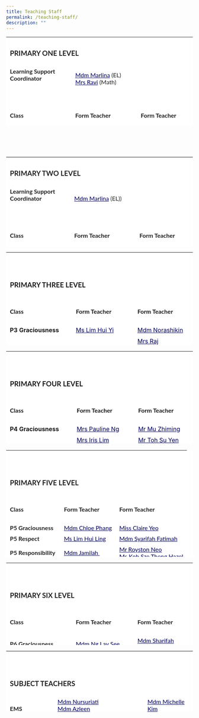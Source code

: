 ```yaml
---
title: Teaching Staff
permalink: /teaching-staff/
description: ""
---
```

<table style="box-sizing: inherit; border-collapse: collapse; border-spacing: 0px; max-width: 100%; color: rgb(34, 34, 34); font-family: Lato, sans-serif; font-size: 16px; font-style: normal; font-variant-ligatures: normal; font-variant-caps: normal; font-weight: 400; letter-spacing: normal; orphans: 2; text-align: start; text-transform: none; white-space: normal; widows: 2; word-spacing: 0px; -webkit-text-stroke-width: 0px; text-decoration-thickness: initial; text-decoration-style: initial; text-decoration-color: initial; height: 241px; width: 867.995px; background-color: rgb(255, 255, 255);" cellpadding="0" cellspacing="0" width="100%" border="0" class="inner-table"><tbody style="box-sizing: inherit;"><tr style="box-sizing: inherit; background: rgb(255, 255, 255); height: 22px;"><td style="box-sizing: inherit; padding: 5px 10px; height: 22px; background-color: rgb(255, 255, 255); width: 867.995px;" colspan="3" class="xl65"><h3 style="box-sizing: inherit; font-family: Lato, sans-serif;"><strong style="box-sizing: inherit; font-weight: bold;">PRIMARY&nbsp;ONE LEVEL</strong></h3></td></tr><tr style="box-sizing: inherit; background: rgb(230, 230, 230); height: 43px;"><td style="box-sizing: inherit; padding: 5px 10px; height: 43px; background-color: rgb(255, 255, 255); width: 271.693px;"><strong style="box-sizing: inherit; font-weight: bold;">Learning Support Coordinator<br style="box-sizing: inherit;"><br style="box-sizing: inherit;"></strong></td><td style="box-sizing: inherit; padding: 5px 10px; height: 43px; background-color: rgb(255, 255, 255); width: 316.289px;"><a style="box-sizing: inherit; background-color: transparent; transition: all 0.25s ease-in-out 0s; text-decoration: underline; color: rgb(1, 0, 91);" href="mailto:marlina_mohamed_noor@moe.edu.sg">Mdm Marlina</a>&nbsp;(EL)<br style="box-sizing: inherit;"><a style="box-sizing: inherit; background-color: transparent; transition: all 0.25s ease-in-out 0s; text-decoration: underline; color: rgb(1, 0, 91);" href="mailto:rajeswarie_sundram@moe.edu.sg">Mrs Ravi</a>&nbsp;(Math)</td><td style="box-sizing: inherit; padding: 5px 10px; height: 43px; background-color: rgb(255, 255, 255); width: 280.013px;"><strong style="box-sizing: inherit; font-weight: bold;">&nbsp;</strong></td></tr><tr style="box-sizing: inherit; background: rgb(255, 255, 255); height: 22px;"><td style="box-sizing: inherit; padding: 5px 10px; height: 22px; background-color: rgb(255, 255, 255); width: 271.693px;"><strong style="box-sizing: inherit; font-weight: bold;">&nbsp;</strong></td><td style="box-sizing: inherit; padding: 5px 10px; height: 22px; background-color: rgb(255, 255, 255); width: 316.289px;"><strong style="box-sizing: inherit; font-weight: bold;">&nbsp;</strong></td><td style="box-sizing: inherit; padding: 5px 10px; height: 22px; background-color: rgb(255, 255, 255); width: 280.013px;"><strong style="box-sizing: inherit; font-weight: bold;">&nbsp;</strong></td></tr><tr style="box-sizing: inherit; background: rgb(230, 230, 230); height: 22px;" class="middle"><td style="box-sizing: inherit; padding: 5px 10px; height: 22px; background-color: rgb(255, 255, 255); width: 271.693px;"><h4 style="box-sizing: inherit; font-family: Lato, sans-serif;"><strong style="box-sizing: inherit; font-weight: bold;">Class</strong></h4></td><td style="box-sizing: inherit; padding: 5px 10px; height: 22px; background-color: rgb(255, 255, 255); width: 316.289px;"><h4 style="box-sizing: inherit; font-family: Lato, sans-serif;"><strong style="box-sizing: inherit; font-weight: bold;">Form Teacher</strong></h4></td><td style="box-sizing: inherit; padding: 5px 10px; height: 22px; background-color: rgb(255, 255, 255); width: 280.013px;"><h4 style="box-sizing: inherit; font-family: Lato, sans-serif;"><strong style="box-sizing: inherit; font-weight: bold;">Form Teacher</strong></h4></td></tr><tr style="box-sizing: inherit; background: rgb(255, 255, 255); height: 22px;"><td style="box-sizing: inherit; padding: 5px 10px; height: 22px; background-color: rgb(255, 255, 255); width: 271.693px;"><strong style="box-sizing: inherit; font-weight: bold;">P1 Graciousness</strong></td><td style="box-sizing: inherit; padding: 5px 10px; height: 22px; background-color: rgb(255, 255, 255); width: 316.289px;"><a style="box-sizing: inherit; background-color: transparent; transition: all 0.25s ease-in-out 0s; text-decoration: underline; color: rgb(1, 0, 91);" href="mailto:low_kok_chiah@moe.edu.sg"></a><a style="box-sizing: inherit; background-color: transparent; transition: all 0.25s ease-in-out 0s; text-decoration: underline; color: rgb(1, 0, 91);" href="mailto:low_kok_chiah@moe.edu.sg">Mr Low Hao Rong</a></td><td style="box-sizing: inherit; padding: 5px 10px; height: 22px; background-color: rgb(255, 255, 255); width: 280.013px;"><a style="box-sizing: inherit; background-color: transparent; transition: all 0.25s ease-in-out 0s; text-decoration: underline; color: rgb(1, 0, 91);" href="mailto:zulaiha_ismail@moe.edu.sg">Mdm Zulaiha</a></td></tr><tr style="box-sizing: inherit; background: rgb(230, 230, 230); height: 22px;"><td style="box-sizing: inherit; padding: 5px 10px; height: 22px; background-color: rgb(255, 255, 255); width: 271.693px;"><strong style="box-sizing: inherit; font-weight: bold;">P1 Respect</strong></td><td style="box-sizing: inherit; padding: 5px 10px; height: 22px; background-color: rgb(255, 255, 255); width: 316.289px;"><a style="box-sizing: inherit; background-color: transparent; transition: all 0.25s ease-in-out 0s; text-decoration: underline; color: rgb(1, 0, 91);" href="mailto:mohamed_anuar_mohamed_sahri@moe.edu.sg">Mr Anuar</a><strong style="box-sizing: inherit; font-weight: bold;"><br style="box-sizing: inherit;"></strong></td><td style="box-sizing: inherit; padding: 5px 10px; height: 22px; background-color: rgb(255, 255, 255); width: 280.013px;"><a style="box-sizing: inherit; background-color: transparent; transition: all 0.25s ease-in-out 0s; text-decoration: underline; color: rgb(1, 0, 91);" href="mailto:ngo_xiu_fen@moe.edu.sg">Mrs Esther Cheng-Ngo Xiu Fen</a><strong style="box-sizing: inherit; font-weight: bold;"><br style="box-sizing: inherit;"></strong></td></tr><tr style="box-sizing: inherit; background: rgb(255, 255, 255); height: 22px;"><td style="box-sizing: inherit; padding: 5px 10px; height: 22px; background-color: rgb(255, 255, 255); width: 271.693px;"><strong style="box-sizing: inherit; font-weight: bold;">P1 Responsibility&nbsp;</strong></td><td style="box-sizing: inherit; padding: 5px 10px; height: 22px; background-color: rgb(255, 255, 255); width: 316.289px;"><a style="box-sizing: inherit; background-color: transparent; transition: all 0.25s ease-in-out 0s; text-decoration: underline; color: rgb(1, 0, 91);" href="mailto:eymani_helmi@moe.edu.sg">Mdm Eymani</a></td><td style="box-sizing: inherit; padding: 5px 10px; height: 22px; background-color: rgb(255, 255, 255); width: 280.013px;"><a style="box-sizing: inherit; background-color: transparent; transition: all 0.25s ease-in-out 0s; text-decoration: underline; color: rgb(1, 0, 91);" href="mailto:tan_keng_bee@moe.edu.sg">Ms Tan Keng Bee</a>&nbsp;</td></tr><tr style="box-sizing: inherit; background: rgb(230, 230, 230); height: 22px;"><td style="box-sizing: inherit; padding: 5px 10px; height: 22px; background-color: rgb(255, 255, 255); width: 271.693px;"><strong style="box-sizing: inherit; font-weight: bold;">P1 Resilience&nbsp;</strong></td><td style="box-sizing: inherit; padding: 5px 10px; height: 22px; background-color: rgb(255, 255, 255); width: 316.289px;"><a style="box-sizing: inherit; background-color: transparent; transition: all 0.25s ease-in-out 0s; text-decoration: underline; color: rgb(1, 0, 91);" href="mailto:hu_hui_ru@moe.edu.sg">Ms Hu Hui Ru</a><strong style="box-sizing: inherit; font-weight: bold;"><br style="box-sizing: inherit;"></strong></td><td style="box-sizing: inherit; padding: 5px 10px; height: 22px; background-color: rgb(255, 255, 255); width: 280.013px;"><a style="box-sizing: inherit; background-color: transparent; transition: all 0.25s ease-in-out 0s; text-decoration: underline; color: rgb(1, 0, 91);" href="mailto:goh_si_wei@moe.edu.sg">Mr Goh Si Wei</a><br style="box-sizing: inherit;"><a style="box-sizing: inherit; background-color: transparent; transition: all 0.25s ease-in-out 0s; text-decoration: underline; color: rgb(1, 0, 91);" href="mailto:zhu_xiangjun@moe.edu.sg">Mr Zhu Xiangjun</a></td></tr><tr style="box-sizing: inherit; background: rgb(230, 230, 230); height: 22px;"><td style="box-sizing: inherit; padding: 5px 10px; height: 22px; background-color: rgb(255, 255, 255); width: 271.693px;"><strong style="box-sizing: inherit; font-weight: bold;">P1 Integrity&nbsp;</strong></td><td style="box-sizing: inherit; padding: 5px 10px; height: 22px; background-color: rgb(255, 255, 255); width: 316.289px;"><a style="box-sizing: inherit; background-color: transparent; transition: all 0.25s ease-in-out 0s; text-decoration: underline; color: rgb(1, 0, 91);" href="mailto:tuty_atiqah_mohamed@moe.edu.sg">Mdm Tuty Atiqah</a><strong style="box-sizing: inherit; font-weight: bold;"><br style="box-sizing: inherit;"></strong></td><td style="box-sizing: inherit; padding: 5px 10px; height: 22px; background-color: rgb(255, 255, 255); width: 280.013px;"><a style="box-sizing: inherit; background-color: transparent; transition: all 0.25s ease-in-out 0s; text-decoration: underline; color: rgb(1, 0, 91);" href="mailto:loke_yik_pey@moe.edu.sg">Mdm Loke Yik Pey</a></td></tr><tr style="box-sizing: inherit; background: rgb(230, 230, 230); height: 22px;"><td style="box-sizing: inherit; padding: 5px 10px; height: 22px; background-color: rgb(255, 255, 255); width: 271.693px;"><strong style="box-sizing: inherit; font-weight: bold;">P1 Teamwork&nbsp;</strong></td><td style="box-sizing: inherit; padding: 5px 10px; height: 22px; background-color: rgb(255, 255, 255); width: 316.289px;"><a style="box-sizing: inherit; background-color: transparent; transition: all 0.25s ease-in-out 0s; text-decoration: underline; color: rgb(1, 0, 91);" href="mailto:cai_hanfeng@moe.edu.sg">Mr Cai Hanfeng</a><strong style="box-sizing: inherit; font-weight: bold;"><br style="box-sizing: inherit;"></strong></td><td style="box-sizing: inherit; padding: 5px 10px; height: 22px; background-color: rgb(255, 255, 255); width: 280.013px;"><a style="box-sizing: inherit; background-color: transparent; transition: all 0.25s ease-in-out 0s; text-decoration: underline; color: rgb(1, 0, 91);" href="mailto:wong_min_shia@moe.edu.sg">Ms Wong Min Shia</a></td></tr></tbody></table>
<br><br><br>


<table style="box-sizing: inherit; border-collapse: collapse; border-spacing: 0px; max-width: 100%; color: rgb(34, 34, 34); font-family: Lato, sans-serif; font-size: 16px; font-style: normal; font-variant-ligatures: normal; font-variant-caps: normal; font-weight: 400; letter-spacing: normal; orphans: 2; text-align: start; text-transform: none; white-space: normal; widows: 2; word-spacing: 0px; -webkit-text-stroke-width: 0px; text-decoration-thickness: initial; text-decoration-style: initial; text-decoration-color: initial; height: 241px; width: 867.995px; background-color: rgb(255, 255, 255);" cellpadding="0" cellspacing="0" width="100%" border="0" class="inner-table"><tbody style="box-sizing: inherit;"><tr style="box-sizing: inherit; background: rgb(255, 255, 255); height: 22px;"><td style="box-sizing: inherit; padding: 5px 10px; height: 22px; background-color: rgb(255, 255, 255); width: 867.995px;" colspan="3" class="xl65"><h3 style="box-sizing: inherit; font-family: Lato, sans-serif;"><strong style="box-sizing: inherit; font-weight: bold;">PRIMARY&nbsp;TWO LEVEL</strong></h3></td></tr><tr style="box-sizing: inherit; background: rgb(230, 230, 230); height: 43px;"><td style="box-sizing: inherit; padding: 5px 10px; height: 43px; background-color: rgb(255, 255, 255); width: 271.693px;"><strong style="box-sizing: inherit; font-weight: bold;">Learning Support Coordinator<br style="box-sizing: inherit;"><br style="box-sizing: inherit;"></strong></td><td style="box-sizing: inherit; padding: 5px 10px; height: 43px; background-color: rgb(255, 255, 255); width: 316.289px;"><a style="box-sizing: inherit; background-color: transparent; transition: all 0.25s ease-in-out 0s; text-decoration: underline; color: rgb(1, 0, 91);" href="mailto:marlina_mohamed_noor@moe.edu.sg">Mdm Marlina</a>&nbsp;(EL))</td><td style="box-sizing: inherit; padding: 5px 10px; height: 43px; background-color: rgb(255, 255, 255); width: 280.013px;"><strong style="box-sizing: inherit; font-weight: bold;">&nbsp;</strong></td></tr><tr style="box-sizing: inherit; background: rgb(255, 255, 255); height: 22px;"><td style="box-sizing: inherit; padding: 5px 10px; height: 22px; background-color: rgb(255, 255, 255); width: 271.693px;"><strong style="box-sizing: inherit; font-weight: bold;">&nbsp;</strong></td><td style="box-sizing: inherit; padding: 5px 10px; height: 22px; background-color: rgb(255, 255, 255); width: 316.289px;"><strong style="box-sizing: inherit; font-weight: bold;">&nbsp;</strong></td><td style="box-sizing: inherit; padding: 5px 10px; height: 22px; background-color: rgb(255, 255, 255); width: 280.013px;"><strong style="box-sizing: inherit; font-weight: bold;">&nbsp;</strong></td></tr><tr style="box-sizing: inherit; background: rgb(230, 230, 230); height: 22px;" class="middle"><td style="box-sizing: inherit; padding: 5px 10px; height: 22px; background-color: rgb(255, 255, 255); width: 271.693px;"><h4 style="box-sizing: inherit; font-family: Lato, sans-serif;"><strong style="box-sizing: inherit; font-weight: bold;">Class</strong></h4></td><td style="box-sizing: inherit; padding: 5px 10px; height: 22px; background-color: rgb(255, 255, 255); width: 316.289px;"><h4 style="box-sizing: inherit; font-family: Lato, sans-serif;"><strong style="box-sizing: inherit; font-weight: bold;">Form Teacher</strong></h4></td><td style="box-sizing: inherit; padding: 5px 10px; height: 22px; background-color: rgb(255, 255, 255); width: 280.013px;"><h4 style="box-sizing: inherit; font-family: Lato, sans-serif;"><strong style="box-sizing: inherit; font-weight: bold;">Form Teacher</strong></h4></td></tr><tr style="box-sizing: inherit; background: rgb(255, 255, 255); height: 22px;"><td style="box-sizing: inherit; padding: 5px 10px; height: 22px; background-color: rgb(255, 255, 255); width: 271.693px;"><strong style="box-sizing: inherit; font-weight: bold;">P2 Graciousness</strong></td><td style="box-sizing: inherit; padding: 5px 10px; height: 22px; background-color: rgb(255, 255, 255); width: 316.289px;"><a style="box-sizing: inherit; background-color: transparent; transition: all 0.25s ease-in-out 0s; text-decoration: underline; color: rgb(1, 0, 91);" href="mailto:chew_lye_hock_roonie@moe.edu.sg">Mr</a><a style="box-sizing: inherit; background-color: transparent; transition: all 0.25s ease-in-out 0s; text-decoration: underline; color: rgb(1, 0, 91);" href="mailto:chew_lye_hock_roonie@moe.edu.sg">&nbsp;Roonie Chew&nbsp;</a></td><td style="box-sizing: inherit; padding: 5px 10px; height: 22px; background-color: rgb(255, 255, 255); width: 280.013px;"><a style="box-sizing: inherit; background-color: transparent; transition: all 0.25s ease-in-out 0s; text-decoration: underline; color: rgb(1, 0, 91);" href="mailto:gao_qijie@moe.edu.sg">Mdm Gao Qijie</a></td></tr><tr style="box-sizing: inherit; background: rgb(230, 230, 230); height: 22px;"><td style="box-sizing: inherit; padding: 5px 10px; height: 22px; background-color: rgb(255, 255, 255); width: 271.693px;"><strong style="box-sizing: inherit; font-weight: bold;">P2 Respect</strong></td><td style="box-sizing: inherit; padding: 5px 10px; height: 22px; background-color: rgb(255, 255, 255); width: 316.289px;"><a style="box-sizing: inherit; background-color: transparent; transition: all 0.25s ease-in-out 0s; text-decoration: underline; color: rgb(1, 0, 91);" href="mailto:phan_huey_ju@moe.edu.sg">Ms Phan Huey Ju</a><strong style="box-sizing: inherit; font-weight: bold;"><br style="box-sizing: inherit;"></strong></td><td style="box-sizing: inherit; padding: 5px 10px; height: 22px; background-color: rgb(255, 255, 255); width: 280.013px;"><a style="box-sizing: inherit; background-color: transparent; transition: all 0.25s ease-in-out 0s; text-decoration: underline; color: rgb(1, 0, 91);" href="mailto:wong_thin_wing_ignatia@moe.edu.sg">Mrs Ignatia Leng</a><strong style="box-sizing: inherit; font-weight: bold;"><br style="box-sizing: inherit;"></strong></td></tr><tr style="box-sizing: inherit; background: rgb(255, 255, 255); height: 22px;"><td style="box-sizing: inherit; padding: 5px 10px; height: 22px; background-color: rgb(255, 255, 255); width: 271.693px;"><strong style="box-sizing: inherit; font-weight: bold;">P2 Responsibility&nbsp;</strong></td><td style="box-sizing: inherit; padding: 5px 10px; height: 22px; background-color: rgb(255, 255, 255); width: 316.289px;"><a style="box-sizing: inherit; background-color: transparent; transition: all 0.25s ease-in-out 0s; text-decoration: underline; color: rgb(1, 0, 91);" href="mailto:tan_meng_kee@moe.edu.sg">Mdm Tan Meng Kee</a></td><td style="box-sizing: inherit; padding: 5px 10px; height: 22px; background-color: rgb(255, 255, 255); width: 280.013px;"><a style="box-sizing: inherit; background-color: transparent; transition: all 0.25s ease-in-out 0s; text-decoration: underline; color: rgb(1, 0, 91);" href="mailto:rajeswarie_sundram@moe.edu.sg">Mrs Ravi</a>&nbsp;<br style="box-sizing: inherit;"><a style="box-sizing: inherit; background-color: transparent; transition: all 0.25s ease-in-out 0s; text-decoration: underline; color: rgb(1, 0, 91);" href="mailto:wong_nga_lin@moe.edu.sg">Mdm Wong Nga Lin</a></td></tr><tr style="box-sizing: inherit; background: rgb(230, 230, 230); height: 22px;"><td style="box-sizing: inherit; padding: 5px 10px; height: 22px; background-color: rgb(255, 255, 255); width: 271.693px;"><strong style="box-sizing: inherit; font-weight: bold;">P2 Resilience&nbsp;</strong></td><td style="box-sizing: inherit; padding: 5px 10px; height: 22px; background-color: rgb(255, 255, 255); width: 316.289px;"><a style="box-sizing: inherit; background-color: transparent; transition: all 0.25s ease-in-out 0s; text-decoration: underline; color: rgb(1, 0, 91);" href="mailto:marlina_mohamed_noor@moe.edu.sg">Mdm Marlina</a><strong style="box-sizing: inherit; font-weight: bold;"><br style="box-sizing: inherit;"></strong></td><td style="box-sizing: inherit; padding: 5px 10px; height: 22px; background-color: rgb(255, 255, 255); width: 280.013px;"><a style="box-sizing: inherit; background-color: transparent; transition: all 0.25s ease-in-out 0s; text-decoration: underline; color: rgb(1, 0, 91);" href="mailto:nadiah_murni_ab_malek@moe.edu.sg">Mdm Nadiah Murni</a><br style="box-sizing: inherit;"><a style="box-sizing: inherit; background-color: transparent; transition: all 0.25s ease-in-out 0s; text-decoration: underline; color: rgb(1, 0, 91);" href="mailto:tan_xin_hui_shelwyn@moe.edu.sg">Ms Shelwyn Tan</a><strong style="box-sizing: inherit; font-weight: bold;"><br style="box-sizing: inherit;"></strong></td></tr><tr style="box-sizing: inherit; background: rgb(255, 255, 255); height: 22px;"><td style="box-sizing: inherit; padding: 5px 10px; height: 22px; background-color: rgb(255, 255, 255); width: 271.693px;"><strong style="box-sizing: inherit; font-weight: bold;">P2 Integrity&nbsp;</strong></td><td style="box-sizing: inherit; padding: 5px 10px; height: 22px; background-color: rgb(255, 255, 255); width: 316.289px;"><a style="box-sizing: inherit; background-color: transparent; transition: all 0.25s ease-in-out 0s; text-decoration: underline; color: rgb(1, 0, 91);" href="mailto:chew-chua_siew_hoon@moe.edu.sg">Mrs Sally Chew</a><strong style="box-sizing: inherit; font-weight: bold;"><br style="box-sizing: inherit;"></strong></td><td style="box-sizing: inherit; padding: 5px 10px; height: 22px; background-color: rgb(255, 255, 255); width: 280.013px;"><a style="box-sizing: inherit; background-color: transparent; transition: all 0.25s ease-in-out 0s; text-decoration: underline; color: rgb(1, 0, 91);" href="mailto:leelakanti_ramalingam@moe.edu.sg">Mdm Leelakanti</a></td></tr><tr style="box-sizing: inherit; background: rgb(230, 230, 230); height: 22px;"><td style="box-sizing: inherit; padding: 5px 10px; height: 22px; background-color: rgb(255, 255, 255); width: 271.693px;"><strong style="box-sizing: inherit; font-weight: bold;">P2 Teamwork&nbsp;</strong></td><td style="box-sizing: inherit; padding: 5px 10px; height: 22px; background-color: rgb(255, 255, 255); width: 316.289px;"><a style="box-sizing: inherit; background-color: transparent; transition: all 0.25s ease-in-out 0s; text-decoration: underline; color: rgb(1, 0, 91);" href="mailto:zuhaila_md_jizan@moe.edu.sg"><span style="box-sizing: inherit;" id="cloakad9d157ce63d9f41ba151d6e64d4de7e">Mdm Zuhaila</span></a></td><td style="box-sizing: inherit; padding: 5px 10px; height: 22px; background-color: rgb(255, 255, 255); width: 280.013px;"><a style="box-sizing: inherit; background-color: transparent; transition: all 0.25s ease-in-out 0s; text-decoration: underline; color: rgb(1, 0, 91);" href="mailto:tan_swee_lai_jessamine@moe.edu.sg">Mdm Jessamine Tan</a><br style="box-sizing: inherit;"><a style="box-sizing: inherit; background-color: transparent; transition: all 0.25s ease-in-out 0s; text-decoration: underline; color: rgb(1, 0, 91);" href="mailto:">Ms Elizabeth Min</a></td></tr></tbody></table>



<table style="box-sizing: inherit; border-collapse: collapse; border-spacing: 0px; max-width: 100%; width: 867.995px; background-color: rgb(255, 255, 255); height: 251px;" cellpadding="0" cellspacing="0" border="0" class="inner-table"><tbody style="box-sizing: inherit;"><tr style="box-sizing: inherit; background: rgb(255, 255, 255); height: 86px;"><td style="box-sizing: inherit; padding: 5px 10px; width: 867.995px; background-color: rgb(255, 255, 255); height: 86px;" colspan="3" class="xl65"><h3 style="box-sizing: inherit; font-family: Lato, sans-serif;"><strong style="box-sizing: inherit; font-weight: bold;"><br><br>PRIMARY&nbsp;THREE LEVEL</strong></h3></td></tr><tr style="box-sizing: inherit; background: rgb(230, 230, 230); height: 22px;" class="middle"><td style="box-sizing: inherit; padding: 5px 10px; width: 268.268px; background-color: rgb(255, 255, 255); height: 22px;"><h4 style="box-sizing: inherit; font-family: Lato, sans-serif;"><strong style="box-sizing: inherit; font-weight: bold;">Class</strong></h4></td><td style="box-sizing: inherit; padding: 5px 10px; width: 323.164px; background-color: rgb(255, 255, 255); height: 22px;"><h4 style="box-sizing: inherit; font-family: Lato, sans-serif;"><strong style="box-sizing: inherit; font-weight: bold;">Form Teacher</strong></h4></td><td style="box-sizing: inherit; padding: 5px 10px; width: 276.562px; background-color: rgb(255, 255, 255); height: 22px;"><h4 style="box-sizing: inherit; font-family: Lato, sans-serif;"><strong style="box-sizing: inherit; font-weight: bold;">Form Teacher</strong></h4></td></tr><tr style="box-sizing: inherit; background: rgb(255, 255, 255); height: 22px;"><td style="box-sizing: inherit; padding: 5px 10px; width: 268.268px; background-color: rgb(255, 255, 255); height: 22px;"><strong style="box-sizing: inherit; font-weight: bold;">P3 Graciousness</strong></td><td style="box-sizing: inherit; padding: 5px 10px; width: 323.164px; background-color: rgb(255, 255, 255); height: 22px;"><a style="box-sizing: inherit; background-color: transparent; transition: all 0.25s ease-in-out 0s; text-decoration: underline; color: rgb(1, 0, 91);" href="mailto:lim_hui_yi@moe.edu.sg">Ms Lim Hui Yi</a></td><td style="box-sizing: inherit; padding: 5px 10px; width: 276.562px; background-color: rgb(255, 255, 255); height: 22px;"><a style="box-sizing: inherit; background-color: transparent; transition: all 0.25s ease-in-out 0s; text-decoration: underline; color: rgb(1, 0, 91);" href="mailto:norashikin_mohd_ali@moe.edu.sg">Mdm Norashikin</a></td></tr><tr style="box-sizing: inherit; background: rgb(230, 230, 230); height: 22px;"><td style="box-sizing: inherit; padding: 5px 10px; width: 268.268px; background-color: rgb(255, 255, 255); height: 22px;"><strong style="box-sizing: inherit; font-weight: bold;">P3 Respect</strong></td><td style="box-sizing: inherit; padding: 5px 10px; width: 323.164px; background-color: rgb(255, 255, 255); height: 22px;"><a style="box-sizing: inherit; background-color: transparent; transition: all 0.25s ease-in-out 0s; text-decoration: underline; color: rgb(1, 0, 91);" href="mailto:ang_lie_chin@moe.edu.sg">Mdm Ang Lie Chin</a></td><td style="box-sizing: inherit; padding: 5px 10px; width: 276.562px; background-color: rgb(255, 255, 255); height: 22px;"><a style="box-sizing: inherit; background-color: transparent; transition: all 0.25s ease-in-out 0s; text-decoration: underline; color: rgb(1, 0, 91);" href="mailto:rethinamala_rajendran@moe.edu.sg">Mrs Raj</a><br style="box-sizing: inherit;"><a style="box-sizing: inherit; background-color: transparent; transition: all 0.25s ease-in-out 0s; text-decoration: underline; color: rgb(1, 0, 91);" href="[Mdm Sitti Maisarah](mailto:sitti_maisarah_abu_bakar@moe.edu.sg">Mdm Sitti Maisarah</a></td></tr><tr style="box-sizing: inherit; background: rgb(255, 255, 255); height: 55px;"><td style="box-sizing: inherit; padding: 5px 10px; width: 268.268px; background-color: rgb(255, 255, 255); height: 55px;"><strong style="box-sizing: inherit; font-weight: bold;">P3 Responsibility<br style="box-sizing: inherit;"><br style="box-sizing: inherit;"></strong></td><td style="box-sizing: inherit; padding: 5px 10px; width: 323.164px; background-color: rgb(255, 255, 255); height: 55px;"><a style="box-sizing: inherit; background-color: transparent; transition: all 0.25s ease-in-out 0s; text-decoration: underline; color: rgb(1, 0, 91);" href="mailto:wong_bridget@moe.edu.sg">Mdm Bridget Wong&nbsp;</a><br style="box-sizing: inherit;"><br style="box-sizing: inherit;"></td><td style="box-sizing: inherit; padding: 5px 10px; width: 276.562px; background-color: rgb(255, 255, 255); height: 55px;"><a style="box-sizing: inherit; background-color: transparent; transition: all 0.25s ease-in-out 0s; text-decoration: underline; color: rgb(1, 0, 91);" href="mailto:lu_wen@moe.edu.sg">Ms Lu Wen</a><br style="box-sizing: inherit;"></td></tr><tr style="box-sizing: inherit; background: rgb(230, 230, 230); height: 22px;"><td style="box-sizing: inherit; padding: 5px 10px; width: 268.268px; background-color: rgb(255, 255, 255); height: 22px;"><strong style="box-sizing: inherit; font-weight: bold;">P3 Integrity</strong></td><td style="box-sizing: inherit; padding: 5px 10px; width: 323.164px; background-color: rgb(255, 255, 255); height: 22px;"><a style="box-sizing: inherit; background-color: transparent; transition: all 0.25s ease-in-out 0s; text-decoration: underline; color: rgb(1, 0, 91);" href="mailto:shamana_khatu_kassim_khan@moe.edu.sg">Mdm Shamana</a></td><td style="box-sizing: inherit; padding: 5px 10px; width: 276.562px; background-color: rgb(255, 255, 255); height: 22px;"><a style="box-sizing: inherit; background-color: transparent; transition: all 0.25s ease-in-out 0s; text-decoration: underline; color: rgb(1, 0, 91);" href="mailto:yong_li_ling_a@moe.edu.sg">Mdm Yong Li Ling</a></td></tr><tr style="box-sizing: inherit; background: rgb(255, 255, 255); height: 22px;"><td style="box-sizing: inherit; padding: 5px 10px; width: 268.268px; background-color: rgb(255, 255, 255); height: 22px;"><strong style="box-sizing: inherit; font-weight: bold;">P3 Teamwork&nbsp;</strong></td><td style="box-sizing: inherit; padding: 5px 10px; width: 323.164px; background-color: rgb(255, 255, 255); height: 22px;"><a style="box-sizing: inherit; background-color: transparent; transition: all 0.25s ease-in-out 0s; text-decoration: underline; color: rgb(1, 0, 91);" href="mailto:tan_seow_wee_a@moe.edu.sg">Mdm Ivy Tan</a></td><td style="box-sizing: inherit; padding: 5px 10px; width: 276.562px; background-color: rgb(255, 255, 255); height: 22px;"><a style="box-sizing: inherit; background-color: transparent; transition: all 0.25s ease-in-out 0s; text-decoration: underline; color: rgb(1, 0, 91);" href="mailto:samsugani_abdul_saleem@moe.edu.sg">Mr Saleem</a></td></tr></tbody></table>



<table style="box-sizing: inherit; border-collapse: collapse; border-spacing: 0px; max-width: 100%; width: 867.995px; background-color: rgb(255, 255, 255); height: 251px;" cellpadding="0" cellspacing="0" border="0" class="inner-table"><tbody style="box-sizing: inherit;"><tr style="box-sizing: inherit; background: rgb(255, 255, 255); height: 86px;"><td style="box-sizing: inherit; padding: 5px 10px; width: 867.995px; background-color: rgb(255, 255, 255); height: 86px;" colspan="3" class="xl65"><h3 style="box-sizing: inherit; font-family: Lato, sans-serif;"><strong style="box-sizing: inherit; font-weight: bold;"><br><br>PRIMARY&nbsp;FOUR LEVEL</strong></h3></td></tr><tr style="box-sizing: inherit; background: rgb(230, 230, 230); height: 22px;" class="middle"><td style="box-sizing: inherit; padding: 5px 10px; width: 268.268px; background-color: rgb(255, 255, 255); height: 22px;"><h4 style="box-sizing: inherit; font-family: Lato, sans-serif;"><strong style="box-sizing: inherit; font-weight: bold;">Class</strong></h4></td><td style="box-sizing: inherit; padding: 5px 10px; width: 323.164px; background-color: rgb(255, 255, 255); height: 22px;"><h4 style="box-sizing: inherit; font-family: Lato, sans-serif;"><strong style="box-sizing: inherit; font-weight: bold;">Form Teacher</strong></h4></td><td style="box-sizing: inherit; padding: 5px 10px; width: 276.562px; background-color: rgb(255, 255, 255); height: 22px;"><h4 style="box-sizing: inherit; font-family: Lato, sans-serif;"><strong style="box-sizing: inherit; font-weight: bold;">Form Teacher</strong></h4></td></tr><tr style="box-sizing: inherit; background: rgb(255, 255, 255); height: 22px;"><td style="box-sizing: inherit; padding: 5px 10px; width: 268.268px; background-color: rgb(255, 255, 255); height: 22px;"><strong style="box-sizing: inherit; font-weight: bold;">P4 Graciousness</strong></td><td style="box-sizing: inherit; padding: 5px 10px; width: 323.164px; background-color: rgb(255, 255, 255); height: 22px;"><a style="box-sizing: inherit; background-color: transparent; transition: all 0.25s ease-in-out 0s; text-decoration: underline; color: rgb(1, 0, 91);" href="mailto:neoh_swee_lan_pauline@moe.edu.sg">Mrs Pauline Ng</a></td><td style="box-sizing: inherit; padding: 5px 10px; width: 276.562px; background-color: rgb(255, 255, 255); height: 22px;"><a style="box-sizing: inherit; background-color: transparent; transition: all 0.25s ease-in-out 0s; text-decoration: underline; color: rgb(1, 0, 91);" href="mailto:mu_zhiming@moe.edu.sg">Mr Mu Zhiming</a></td></tr><tr style="box-sizing: inherit; background: rgb(230, 230, 230); height: 22px;"><td style="box-sizing: inherit; padding: 5px 10px; width: 268.268px; background-color: rgb(255, 255, 255); height: 22px;"><strong style="box-sizing: inherit; font-weight: bold;">P4 Respect</strong></td><td style="box-sizing: inherit; padding: 5px 10px; width: 323.164px; background-color: rgb(255, 255, 255); height: 22px;"><a style="box-sizing: inherit; background-color: transparent; transition: all 0.25s ease-in-out 0s; text-decoration: underline; color: rgb(1, 0, 91);" href="mailto:goh_hong_buay@moe.edu.sg">Mrs Iris Lim</a><br style="box-sizing: inherit;"><a style="box-sizing: inherit; background-color: transparent; transition: all 0.25s ease-in-out 0s; text-decoration: underline; color: rgb(1, 0, 91);" href="mailto:">Mr Eugene Tan Ronghui</a></td><td style="box-sizing: inherit; padding: 5px 10px; width: 276.562px; background-color: rgb(255, 255, 255); height: 22px;"><a style="box-sizing: inherit; background-color: transparent; transition: all 0.25s ease-in-out 0s; text-decoration: underline; color: rgb(1, 0, 91);" href="mailto:toh_su_yen@moe.edu.sg">Mr Toh Su Yen Jason</a><br style="box-sizing: inherit;"><a style="box-sizing: inherit; background-color: transparent; transition: all 0.25s ease-in-out 0s; text-decoration: underline; color: rgb(1, 0, 91);" href="mailto:tay_questal@moe.edu.sg">Mdm Questal Tay</a></td></tr><tr style="box-sizing: inherit; background: rgb(255, 255, 255); height: 55px;"><td style="box-sizing: inherit; padding: 5px 10px; width: 268.268px; background-color: rgb(255, 255, 255); height: 55px;"><strong style="box-sizing: inherit; font-weight: bold;">P4 Responsibility<br style="box-sizing: inherit;"><br style="box-sizing: inherit;"></strong></td><td style="box-sizing: inherit; padding: 5px 10px; width: 323.164px; background-color: rgb(255, 255, 255); height: 55px;"><a style="box-sizing: inherit; background-color: transparent; transition: all 0.25s ease-in-out 0s; text-decoration: underline; color: rgb(1, 0, 91);" href="mailto:mohamad_haniffa_mohd@moe.edu.sg">Mr Haniffa&nbsp;</a><br style="box-sizing: inherit;"><br style="box-sizing: inherit;"></td><td style="box-sizing: inherit; padding: 5px 10px; width: 276.562px; background-color: rgb(255, 255, 255); height: 55px;"><a style="box-sizing: inherit; background-color: transparent; transition: all 0.25s ease-in-out 0s; text-decoration: underline; color: rgb(1, 0, 91);" href="mailto:xu_qianhao@moe.edu.sg">Mdm Xu Qianhao</a><br style="box-sizing: inherit;"><a style="box-sizing: inherit; background-color: transparent; transition: all 0.25s ease-in-out 0s; text-decoration: underline; color: rgb(1, 0, 91);" href="mailto:peh_pei_ying@moe.edu.sg">Ms Peh Pei Ying</a></td></tr><tr style="box-sizing: inherit; background: rgb(230, 230, 230); height: 22px;"><td style="box-sizing: inherit; padding: 5px 10px; width: 268.268px; background-color: rgb(255, 255, 255); height: 22px;"><strong style="box-sizing: inherit; font-weight: bold;">P4 Integrity</strong></td><td style="box-sizing: inherit; padding: 5px 10px; width: 323.164px; background-color: rgb(255, 255, 255); height: 22px;"><a style="box-sizing: inherit; background-color: transparent; transition: all 0.25s ease-in-out 0s; text-decoration: underline; color: rgb(1, 0, 91);" href="mailto:ruzana_abdul_rahim@moe.edu.sg">Ms Ruzana</a></td><td style="box-sizing: inherit; padding: 5px 10px; width: 276.562px; background-color: rgb(255, 255, 255); height: 22px;"><a style="box-sizing: inherit; background-color: transparent; transition: all 0.25s ease-in-out 0s; text-decoration: underline; color: rgb(1, 0, 91);" href="mailto:tan_eng_ling_catherine@moe.edu.sg">Mdm Catherine Tan</a></td></tr><tr style="box-sizing: inherit; background: rgb(255, 255, 255); height: 22px;"><td style="box-sizing: inherit; padding: 5px 10px; width: 268.268px; background-color: rgb(255, 255, 255); height: 22px;"><strong style="box-sizing: inherit; font-weight: bold;">P4 Teamwork&nbsp;</strong></td><td style="box-sizing: inherit; padding: 5px 10px; width: 323.164px; background-color: rgb(255, 255, 255); height: 22px;"><a style="box-sizing: inherit; background-color: transparent; transition: all 0.25s ease-in-out 0s; text-decoration: underline; color: rgb(1, 0, 91);" href="mailto:roslinda_rasli@moe.edu.sg">Mdm Roslinda</a></td><td style="box-sizing: inherit; padding: 5px 10px; width: 276.562px; background-color: rgb(255, 255, 255); height: 22px;"><a style="box-sizing: inherit; background-color: transparent; transition: all 0.25s ease-in-out 0s; text-decoration: underline; color: rgb(1, 0, 91);" href="mailto:ong_boon_leng@moe.edu.sg">Mdm Ong Boon Leng</a></td></tr></tbody></table>


<table style="box-sizing: inherit; border-collapse: collapse; border-spacing: 0px; max-width: 100%; color: rgb(34, 34, 34); font-family: Lato, sans-serif; font-size: 16px; font-style: normal; font-variant-ligatures: normal; font-variant-caps: normal; font-weight: 400; letter-spacing: normal; orphans: 2; text-align: start; text-transform: none; white-space: normal; widows: 2; word-spacing: 0px; -webkit-text-stroke-width: 0px; text-decoration-thickness: initial; text-decoration-style: initial; text-decoration-color: initial; background-color: rgb(255, 255, 255); width: 867.995px; height: 288px;" cellpadding="0" cellspacing="0" border="0" class="inner-table"><tbody style="box-sizing: inherit;"><tr style="box-sizing: inherit; background: rgb(255, 255, 255); height: 86px;"><td style="box-sizing: inherit; padding: 5px 10px; background-color: rgb(255, 255, 255); height: 86px;" colspan="3" class="xl65"><h3 style="box-sizing: inherit; font-family: Lato, sans-serif;"><strong style="box-sizing: inherit; font-weight: bold;"><br><br>PRIMARY&nbsp;FIVE LEVEL</strong></h3></td></tr><tr style="box-sizing: inherit; background: rgb(230, 230, 230); height: 22px;" class="middle"><td style="box-sizing: inherit; padding: 5px 10px; background-color: rgb(255, 255, 255); height: 22px;"><h4 style="box-sizing: inherit; font-family: Lato, sans-serif;"><strong style="box-sizing: inherit; font-weight: bold;">Class</strong></h4></td><td style="box-sizing: inherit; padding: 5px 10px; background-color: rgb(255, 255, 255); height: 22px;"><h4 style="box-sizing: inherit; font-family: Lato, sans-serif;"><strong style="box-sizing: inherit; font-weight: bold;">Form Teacher</strong></h4></td><td style="box-sizing: inherit; padding: 5px 10px; background-color: rgb(255, 255, 255); height: 22px;"><h4 style="box-sizing: inherit; font-family: Lato, sans-serif;"><strong style="box-sizing: inherit; font-weight: bold;">Form Teacher</strong></h4></td></tr><tr style="box-sizing: inherit; background: rgb(255, 255, 255); height: 22px;"><td style="box-sizing: inherit; padding: 5px 10px; background-color: rgb(255, 255, 255); height: 22px;"><strong style="box-sizing: inherit; font-weight: bold;">P5 Graciousness</strong></td><td style="box-sizing: inherit; padding: 5px 10px; background-color: rgb(255, 255, 255); height: 22px;"><a style="box-sizing: inherit; background-color: transparent; transition: all 0.25s ease-in-out 0s; text-decoration: underline; color: rgb(1, 0, 91);" href="mailto:phang_yan_fen@moe.edu.sg">Mdm Chloe Phang</a></td><td style="box-sizing: inherit; padding: 5px 10px; background-color: rgb(255, 255, 255); height: 22px;"><a style="box-sizing: inherit; background-color: transparent; transition: all 0.25s ease-in-out 0s; text-decoration: underline; color: rgb(1, 0, 91);" href="mailto:claire_yeo@moe.edu.sg">Miss Claire Yeo</a></td></tr><tr style="box-sizing: inherit; background: rgb(230, 230, 230); height: 22px;"><td style="box-sizing: inherit; padding: 5px 10px; background-color: rgb(255, 255, 255); height: 22px;"><strong style="box-sizing: inherit; font-weight: bold;">P5 Respect&nbsp;</strong></td><td style="box-sizing: inherit; padding: 5px 10px; background-color: rgb(255, 255, 255); height: 22px;"><a style="box-sizing: inherit; background-color: transparent; transition: all 0.25s ease-in-out 0s; text-decoration: underline; color: rgb(1, 0, 91);" href="mailto:lim_hui_ling_a@moe.edu.sg" title="[GMCP] Compose a new mail to Mdm Ang Lie Chin">Ms Lim Hui Ling</a></td><td style="box-sizing: inherit; padding: 5px 10px; background-color: rgb(255, 255, 255); height: 22px;"><a style="box-sizing: inherit; background-color: transparent; transition: all 0.25s ease-in-out 0s; text-decoration: underline; color: rgb(1, 0, 91);" href="mailto:syarifah_fatimah@moe.edu.sg">Mdm Syarifah Fatimah</a></td></tr><tr style="box-sizing: inherit; background: rgb(255, 255, 255); height: 22px;"><td style="box-sizing: inherit; padding: 5px 10px; background-color: rgb(255, 255, 255); height: 22px;"><strong style="box-sizing: inherit; font-weight: bold;">P5 Responsibility&nbsp;</strong></td><td style="box-sizing: inherit; padding: 5px 10px; background-color: rgb(255, 255, 255); height: 22px;"><a style="box-sizing: inherit; background-color: transparent; transition: all 0.25s ease-in-out 0s; text-decoration: underline; color: rgb(1, 0, 91);" href="mailto:jamilah_abdullah_a@moe.edu.sg">Mdm Jamilah&nbsp;</a></td><td style="box-sizing: inherit; padding: 5px 10px; background-color: rgb(255, 255, 255); height: 22px;"><a style="box-sizing: inherit; background-color: transparent; transition: all 0.25s ease-in-out 0s; text-decoration: underline; color: rgb(1, 0, 91);" href="mailto:Royston_Neo_Li_Ren@moe.edu.sg">Mr Royston Neo</a><br style="box-sizing: inherit;"><a style="box-sizing: inherit; background-color: transparent; transition: all 0.25s ease-in-out 0s; text-decoration: underline; color: rgb(1, 0, 91);" href="mailto:koh_sze_theng_hazel@moe.edu.sg">Ms Koh Sze Theng Hazel</a></td></tr><tr style="box-sizing: inherit; background: rgb(230, 230, 230); height: 60px;"><td style="box-sizing: inherit; padding: 5px 10px; background-color: rgb(255, 255, 255); height: 60px;"><strong style="box-sizing: inherit; font-weight: bold;">P5 Integrity&nbsp;<br style="box-sizing: inherit;"><br style="box-sizing: inherit;"></strong></td><td style="box-sizing: inherit; padding: 5px 10px; background-color: rgb(255, 255, 255); height: 60px;"><a style="box-sizing: inherit; background-color: transparent; transition: all 0.25s ease-in-out 0s; text-decoration: underline; color: rgb(1, 0, 91);" href="mailto:siti_aminah_mohd_hassan@moe.edu.sg" title="[GMCP] Compose a new mail to Mdm Ang Lie Chin">Mdm Siti Aminah</a><br style="box-sizing: inherit;"><br style="box-sizing: inherit;"></td><td style="box-sizing: inherit; padding: 5px 10px; background-color: rgb(255, 255, 255); height: 60px;"><a style="box-sizing: inherit; background-color: transparent; transition: all 0.25s ease-in-out 0s; text-decoration: underline; color: rgb(1, 0, 91);" href="mailto:tan_pin_sing@moe.edu.sg">Miss Tan Pin Sing</a></td></tr><tr style="box-sizing: inherit; background: rgb(255, 255, 255); height: 54px;"><td style="box-sizing: inherit; padding: 5px 10px; background-color: rgb(255, 255, 255); height: 54px;"><strong style="box-sizing: inherit; font-weight: bold;">P5 Teamwork&nbsp;<br style="box-sizing: inherit;"><br style="box-sizing: inherit;"></strong></td><td style="box-sizing: inherit; padding: 5px 10px; background-color: rgb(255, 255, 255); height: 54px;"><a style="box-sizing: inherit; background-color: transparent; transition: all 0.25s ease-in-out 0s; text-decoration: underline; color: rgb(1, 0, 91);" href="mailto:dewi_wati_rahmat@moe.edu.sg">Mdm Dewi</a><br style="box-sizing: inherit;"><br style="box-sizing: inherit;"></td><td style="box-sizing: inherit; padding: 5px 10px; background-color: rgb(255, 255, 255); height: 54px;"><a style="box-sizing: inherit; background-color: transparent; transition: all 0.25s ease-in-out 0s; text-decoration: underline; color: rgb(1, 0, 91);" href="mailto:sim_li_hiang@moe.edu.sg">Mdm Sim Li Hiang</a><br style="box-sizing: inherit;"><a style="box-sizing: inherit; background-color: transparent; transition: all 0.25s ease-in-out 0s; text-decoration: underline; color: rgb(1, 0, 91);" href="mailto:ho_wei_hao@moe.edu.sg">Mr Ho Wei Hao</a></td></tr></tbody></table>

<table style="box-sizing: inherit; border-collapse: collapse; border-spacing: 0px; max-width: 100%; color: rgb(34, 34, 34); font-family: Lato, sans-serif; font-size: 16px; font-style: normal; font-variant-ligatures: normal; font-variant-caps: normal; font-weight: 400; letter-spacing: normal; orphans: 2; text-align: start; text-transform: none; white-space: normal; widows: 2; word-spacing: 0px; -webkit-text-stroke-width: 0px; text-decoration-thickness: initial; text-decoration-style: initial; text-decoration-color: initial; height: 222px; width: 867.995px; background-color: rgb(255, 255, 255);" cellpadding="0" cellspacing="0" width="100%" border="0" class="inner-table"><tbody style="box-sizing: inherit;"><tr style="box-sizing: inherit; background: rgb(255, 255, 255); height: 22px;"><td style="box-sizing: inherit; padding: 5px 10px; height: 22px; background-color: rgb(255, 255, 255); width: 867.995px;" colspan="3" class="xl65"><h3 style="box-sizing: inherit; font-family: Lato, sans-serif;"><strong style="box-sizing: inherit; font-weight: bold;"><br><br>PRIMARY&nbsp;SIX LEVEL</strong></h3></td></tr><tr style="box-sizing: inherit; background: rgb(230, 230, 230); height: 22px;" class="middle"><td style="box-sizing: inherit; padding: 5px 10px; height: 22px; background-color: rgb(255, 255, 255); width: 270.326px;"><h4 style="box-sizing: inherit; font-family: Lato, sans-serif;"><strong style="box-sizing: inherit; font-weight: bold;">Class</strong></h4></td><td style="box-sizing: inherit; padding: 5px 10px; height: 22px; background-color: rgb(255, 255, 255); width: 300.378px;"><h4 style="box-sizing: inherit; font-family: Lato, sans-serif;"><strong style="box-sizing: inherit; font-weight: bold;">Form Teacher</strong></h4></td><td style="box-sizing: inherit; padding: 5px 10px; height: 22px; background-color: rgb(255, 255, 255); width: 297.292px;"><h4 style="box-sizing: inherit; font-family: Lato, sans-serif;"><strong style="box-sizing: inherit; font-weight: bold;">Form Teacher</strong></h4></td></tr><tr style="box-sizing: inherit; background: rgb(255, 255, 255); height: 22px;"><td style="box-sizing: inherit; padding: 5px 10px; height: 22px; background-color: rgb(255, 255, 255); width: 270.326px;"><strong style="box-sizing: inherit; font-weight: bold;">P6 Graciousness<br style="box-sizing: inherit;"></strong></td><td style="box-sizing: inherit; padding: 5px 10px; height: 22px; background-color: rgb(255, 255, 255); width: 300.378px;"><a style="box-sizing: inherit; background-color: transparent; transition: all 0.25s ease-in-out 0s; text-decoration: underline; color: rgb(1, 0, 91);" href="mailto:ng_lay_see_a@moe.edu.sg">Mdm Ng Lay See</a></td><td style="box-sizing: inherit; padding: 5px 10px; height: 22px; background-color: rgb(255, 255, 255); width: 297.292px;"><a style="box-sizing: inherit; background-color: transparent; transition: all 0.25s ease-in-out 0s; text-decoration: underline; color: rgb(1, 0, 91);" href="mailto:sharifah_maryam_shahab@moe.edu.sg">Mdm Sharifah Maryam</a></td></tr><tr style="box-sizing: inherit; background: rgb(230, 230, 230); height: 22px;"><td style="box-sizing: inherit; padding: 5px 10px; height: 22px; background-color: rgb(255, 255, 255); width: 270.326px;"><strong style="box-sizing: inherit; font-weight: bold;">P6 Respect</strong></td><td style="box-sizing: inherit; padding: 5px 10px; height: 22px; background-color: rgb(255, 255, 255); width: 300.378px;"><a style="box-sizing: inherit; background-color: transparent; transition: all 0.25s ease-in-out 0s; text-decoration: underline; color: rgb(1, 0, 91);" href="mailto:liou_chew_yoong@moe.edu.sg">Mdm Cinthia Liou</a></td><td style="box-sizing: inherit; padding: 5px 10px; height: 22px; background-color: rgb(255, 255, 255); width: 297.292px;"><a style="box-sizing: inherit; background-color: transparent; transition: all 0.25s ease-in-out 0s; text-decoration: underline; color: rgb(1, 0, 91);" href="mailto:leanna_lyn_gaffar@moe.edu.sg">Ms Leanna Lyn</a></td></tr><tr style="box-sizing: inherit; background: rgb(255, 255, 255); height: 58px;"><td style="box-sizing: inherit; padding: 5px 10px; height: 58px; background-color: rgb(255, 255, 255); width: 270.326px;"><strong style="box-sizing: inherit; font-weight: bold;">P6 Responsibility&nbsp;<br style="box-sizing: inherit;"><br style="box-sizing: inherit;"></strong></td><td style="box-sizing: inherit; padding: 5px 10px; height: 58px; background-color: rgb(255, 255, 255); width: 300.378px;"><a style="box-sizing: inherit; background-color: transparent; transition: all 0.25s ease-in-out 0s; text-decoration: underline; color: rgb(1, 0, 91);" href="mailto:yok_joon_meng@moe.edu.sg">Mr Yok Joon Meng</a><br style="box-sizing: inherit;"><br style="box-sizing: inherit;"></td><td style="box-sizing: inherit; padding: 5px 10px; height: 58px; background-color: rgb(255, 255, 255); width: 297.292px;"><span style="box-sizing: inherit;" id="cloak776bd25b6295ffedab3f5e4f5557bede"><a style="box-sizing: inherit; background-color: transparent; transition: all 0.25s ease-in-out 0s; text-decoration: underline; color: rgb(1, 0, 91);" href="mailto:wahidah_abdul_wahid@moe.edu.sg"><span style="box-sizing: inherit;" id="cloakb4d520a748d33bb7b4ae001c3debccb0">Mdm Wahidah</span></a></span></td></tr><tr style="box-sizing: inherit; background: rgb(230, 230, 230); height: 13px;"><td style="box-sizing: inherit; padding: 5px 10px; height: 13px; background-color: rgb(255, 255, 255); width: 270.326px;"><strong style="box-sizing: inherit; font-weight: bold;">P6 Integrity&nbsp;</strong></td><td style="box-sizing: inherit; padding: 5px 10px; height: 13px; background-color: rgb(255, 255, 255); width: 300.378px;"><a style="box-sizing: inherit; background-color: transparent; transition: all 0.25s ease-in-out 0s; text-decoration: underline; color: rgb(1, 0, 91);" href="mailto:siti_nuraishah_rosli@moe.edu.sg">Mdm Siti Nuraishah</a></td><td style="box-sizing: inherit; padding: 5px 10px; height: 13px; background-color: rgb(255, 255, 255); width: 297.292px;"><a style="box-sizing: inherit; background-color: transparent; transition: all 0.25s ease-in-out 0s; text-decoration: underline; color: rgb(1, 0, 91);" href="mailto:ng_chye_huat@moe.edu.sg">Mr Ng Chye Huat </a><br style="box-sizing: inherit;"><a style="box-sizing: inherit; background-color: transparent; transition: all 0.25s ease-in-out 0s; text-decoration: underline; color: rgb(1, 0, 91);" href="mailto:peh_soh_kuen@moe.edu.sg">Mdm Esther Peh</a></td></tr><tr style="box-sizing: inherit; background: rgb(255, 255, 255); height: 63px;"><td style="box-sizing: inherit; padding: 5px 10px; height: 63px; background-color: rgb(255, 255, 255); width: 270.326px;"><strong style="box-sizing: inherit; font-weight: bold;">P6 Teamwork (A, B &amp; C)<br style="box-sizing: inherit;"><br style="box-sizing: inherit;"></strong></td><td style="box-sizing: inherit; padding: 5px 10px; height: 63px; background-color: rgb(255, 255, 255); width: 300.378px;"><a style="box-sizing: inherit; background-color: transparent; transition: all 0.25s ease-in-out 0s; text-decoration: underline; color: rgb(1, 0, 91);" href="mailto:mahendran_shamala@moe.edu.sg">Mrs Kanesan</a><br style="box-sizing: inherit;"><br style="box-sizing: inherit;"></td><td style="box-sizing: inherit; padding: 5px 10px; height: 63px; background-color: rgb(255, 255, 255); width: 297.292px;"><a style="box-sizing: inherit; background-color: transparent; transition: all 0.25s ease-in-out 0s; text-decoration: underline; color: rgb(1, 0, 91);" href="mailto:ng_siong_boon@moe.edu.sg"><span style="box-sizing: inherit;" id="cloak3e2e25872b186be8835aa884aa5fb029">Mr Ng Siong Boon</span></a></td></tr></tbody></table>

<table style="box-sizing: inherit; border-collapse: collapse; border-spacing: 0px; max-width: 100%; color: rgb(34, 34, 34); font-family: Lato, sans-serif; font-size: 16px; font-style: normal; font-variant-ligatures: normal; font-variant-caps: normal; font-weight: 400; letter-spacing: normal; orphans: 2; text-align: start; text-transform: none; white-space: normal; widows: 2; word-spacing: 0px; -webkit-text-stroke-width: 0px; text-decoration-thickness: initial; text-decoration-style: initial; text-decoration-color: initial; height: 164px; width: 867.995px; background-color: rgb(255, 255, 255);" cellpadding="0" cellspacing="0" border="0" class="inner-table"><tbody style="box-sizing: inherit;"><tr style="box-sizing: inherit; background: rgb(255, 255, 255); height: 22px;"><td style="box-sizing: inherit; padding: 5px 10px; height: 22px; background-color: rgb(255, 255, 255);" colspan="3" class="xl65"><h3 style="box-sizing: inherit; font-family: Lato, sans-serif;"><strong style="box-sizing: inherit; font-weight: bold;"><br><br>SUBJECT TEACHERS</strong></h3></td></tr><tr style="box-sizing: inherit; background: rgb(230, 230, 230); height: 54px;"><td style="box-sizing: inherit; padding: 5px 10px; height: 54px; background-color: rgb(255, 255, 255);"><strong style="box-sizing: inherit; font-weight: bold;">EMS<br style="box-sizing: inherit;"><br style="box-sizing: inherit;"><br style="box-sizing: inherit;"></strong></td><td style="box-sizing: inherit; padding: 5px 10px; height: 54px; background-color: rgb(255, 255, 255);"><a style="box-sizing: inherit; background-color: transparent; transition: all 0.25s ease-in-out 0s; text-decoration: underline; color: rgb(1, 0, 91);" href="mailto:nursuriati_johari@moe.edu.sg">Mdm Nursuriati</a><br style="box-sizing: inherit;"><a style="box-sizing: inherit; background-color: transparent; transition: all 0.25s ease-in-out 0s; text-decoration: underline; color: rgb(1, 0, 91);" href="mailto:azleen_annuar_ali@moe.edu.sg">Mdm Azleen</a><br style="box-sizing: inherit;"><a style="box-sizing: inherit; background-color: transparent; transition: all 0.25s ease-in-out 0s; text-decoration: underline; color: rgb(1, 0, 91);" href="mailto:">Mdm Fathima Parvin Binte Noormaideen</a><br style="box-sizing: inherit;"><br style="box-sizing: inherit;"></td><td style="box-sizing: inherit; padding: 5px 10px; height: 54px; background-color: rgb(255, 255, 255);"><a style="box-sizing: inherit; background-color: transparent; transition: all 0.25s ease-in-out 0s; text-decoration: underline; color: rgb(1, 0, 91);" href="mailto:michelle_kim_sivarajasingham@moe.edu">Mdm Michelle Kim</a><br style="box-sizing: inherit;"><a style="box-sizing: inherit; background-color: transparent; transition: all 0.25s ease-in-out 0s; text-decoration: underline; color: rgb(1, 0, 91);" href="mailto:niazmeen_bibi_akram_khan@moe.edu.sg">Mdm Niazmeen</a><br style="box-sizing: inherit;"><a style="box-sizing: inherit; background-color: transparent; transition: all 0.25s ease-in-out 0s; text-decoration: underline; color: rgb(1, 0, 91);" href="mailto:chiang_chew_huay@moe.edu.sg">Mdm Chiang Doris</a></td></tr><tr style="box-sizing: inherit; background: rgb(255, 255, 255); height: 22px;"><td style="box-sizing: inherit; padding: 5px 10px; height: 22px; background-color: rgb(255, 255, 255);">&nbsp;</td><td style="box-sizing: inherit; padding: 5px 10px; height: 22px; background-color: rgb(255, 255, 255);">&nbsp;</td><td style="box-sizing: inherit; padding: 5px 10px; height: 22px; background-color: rgb(255, 255, 255);">&nbsp;</td></tr><tr style="box-sizing: inherit; background: rgb(230, 230, 230); height: 22px;"><td style="box-sizing: inherit; padding: 5px 10px; height: 22px; background-color: rgb(255, 255, 255);"><strong style="box-sizing: inherit; font-weight: bold;">Chinese Language</strong></td><td style="box-sizing: inherit; padding: 5px 10px; height: 22px; background-color: rgb(255, 255, 255);"><a style="box-sizing: inherit; background-color: transparent; transition: all 0.25s ease-in-out 0s; text-decoration: underline; color: rgb(1, 0, 91);" href="mailto:thia_yoke_ping@moe.edu.sg">Mdm Thia Yoke Ping</a></td><td style="box-sizing: inherit; padding: 5px 10px; height: 22px; background-color: rgb(255, 255, 255);"><a style="box-sizing: inherit; background-color: transparent; transition: all 0.25s ease-in-out 0s; text-decoration: underline; color: rgb(1, 0, 91);" href="mailto:quek_li_hwei@moe.edu.sg">Ms Quek Li Hwei</a></td></tr><tr style="box-sizing: inherit; background: rgb(255, 255, 255); height: 22px;"><td style="box-sizing: inherit; padding: 5px 10px; height: 22px; background-color: rgb(255, 255, 255);">&nbsp;</td><td style="box-sizing: inherit; padding: 5px 10px; height: 22px; background-color: rgb(255, 255, 255);">&nbsp;</td><td style="box-sizing: inherit; padding: 5px 10px; height: 22px; background-color: rgb(255, 255, 255);">&nbsp;</td></tr><tr style="box-sizing: inherit; background: rgb(230, 230, 230); height: 22px;"><td style="box-sizing: inherit; padding: 5px 10px; height: 22px; background-color: rgb(255, 255, 255);"><strong style="box-sizing: inherit; font-weight: bold;">Art</strong></td><td style="box-sizing: inherit; padding: 5px 10px; height: 22px; background-color: rgb(255, 255, 255);"><a style="box-sizing: inherit; background-color: transparent; transition: all 0.25s ease-in-out 0s; text-decoration: underline; color: rgb(1, 0, 91);" href="mailto:agustina_huang_fang_hui@moe.edu.sg">Ms Agustina Huang</a></td><td style="box-sizing: inherit; padding: 5px 10px; height: 22px; background-color: rgb(255, 255, 255);"><a style="box-sizing: inherit; background-color: transparent; transition: all 0.25s ease-in-out 0s; text-decoration: underline; outline: 0px; color: rgb(1, 0, 109);" href="mailto:chang_jiahui@moe.edu.sg">&nbsp;Mdm Chang Jiahui</a></td></tr></tbody></table>